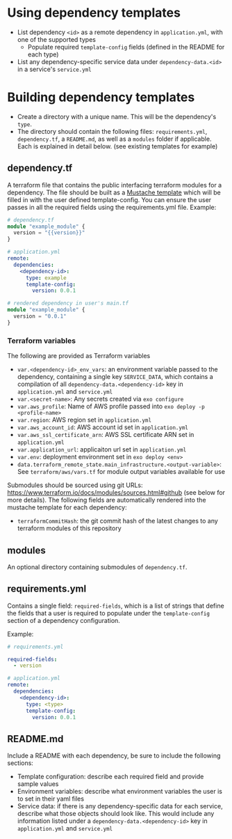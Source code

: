 # Using dependency templates
- List dependency `<id>` as a remote dependency in `application.yml`, with one of the supported types
  - Populate required `template-config` fields (defined in the README for each type)
- List any dependency-specific service data under `dependency-data.<id>` in a service's `service.yml`

# Building dependency templates
- Create a directory with a unique name. This will be the dependency's `type`.
- The directory should contain the following files: `requirements.yml`, `dependency.tf`, a `README.md`, as well as a `modules` folder if applicable.
 Each is explained in detail below. (see existing templates for example)

## dependency.tf
A terraform file that contains the public interfacing terraform modules for a dependency. The file should be built
 as a [Mustache template](https://github.com/hoisie/mustache) which will be filled in with the user defined template-config.
 You can ensure the user passes in all the required fields using the requirements.yml file.
Example:
```tf
# dependency.tf
module "example_module" {
  version = "{{version}}"
}
```
```yml
# application.yml
remote:
  dependencies:
    <dependency-id>:
      type: example
      template-config:
        version: 0.0.1
```
```tf
# rendered dependency in user's main.tf
module "example_module" {
  version = "0.0.1"
}
```

### Terraform variables
The following are provided as Terraform variables
- `var.<dependency-id>_env_vars`: an environment variable passed to the dependency, containing a single key `SERVICE_DATA`, which contains a compilation of all `dependency-data.<dependency-id>` key in `application.yml` and `service.yml`
- `var.<secret-name>`: Any secrets created via `exo configure`
- `var.aws_profile`: Name of AWS profile passed into `exo deploy -p <profile-name>`
- `var.region`: AWS region set in `application.yml`
- `var.aws_account_id`: AWS account id set in `application.yml`
- `var.aws_ssl_certificate_arn`: AWS SSL certificate ARN set in `application.yml`
- `var.application_url`: applicaiton url set in `application.yml`
- `var.env`: deployment environment set in `exo deploy <env>`
- `data.terraform_remote_state.main_infrastructure.<output-variable>`: See `terraform/aws/vars.tf` for module output variables available for use

Submodules should be sourced using git URLs: https://www.terraform.io/docs/modules/sources.html#github (see below for more details).
The following fields are automatically rendered into the mustache template for each dependency:
- `terraformCommitHash`: the git commit hash of the latest changes to any terraform modules of this repository

## modules
An optional directory containing submodules of `dependency.tf`.

## requirements.yml
Contains a single field: `required-fields`, which is a list of strings that define the fields that a user is required to populate
under the `template-config` section of a dependency configuration.

Example:
```yml
# requirements.yml

required-fields:
  - version
```
```yml
# application.yml
remote:
  dependencies:
    <dependency-id>:
      type: <type>
      template-config:
        version: 0.0.1
```

## README.md
Include a README with each dependency, be sure to include the following sections:
- Template configuration: describe each required field and provide sample values
- Environment variables: describe what environment variables the user is to set in their yaml files
- Service data: if there is any dependency-specific data for each service, describe what those objects should look like.
This would include any information listed under a `dependency-data.<dependency-id>` key in `application.yml` and `service.yml`
